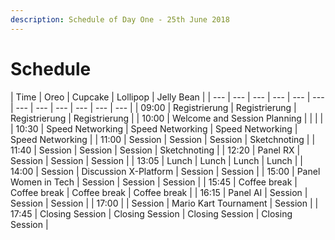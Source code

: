 ```yaml
---
description: Schedule of Day One - 25th June 2018
---
```


# Schedule

| Time | Oreo | Cupcake | Lollipop | Jelly Bean |
| --- | --- | --- | --- | --- | --- | --- | --- | --- | --- | --- | --- |
| 09:00 | Registrierung | Registrierung | Registrierung | Registrierung |
| 10:00 | Welcome and Session Planning | | | |
| 10:30 | Speed Networking | Speed Networking | Speed Networking | Speed Networking |
| 11:00 | Session | Session | Session | Sketchnoting |
| 11:40 | Session | Session | Session | Sketchnoting |
| 12:20 | Panel RX | Session | Session | Session |
| 13:05 | Lunch | Lunch | Lunch | Lunch |
| 14:00 | Session | Discussion X-Platform | Session | Session |
| 15:00 | Panel Women in Tech | Session | Session | Session |
| 15:45 | Coffee break | Coffee break | Coffee break | Coffee break |
| 16:15 | Panel AI | Session | Session | Session |
| 17:00 |  | Session | Mario Kart Tournament | Session |
| 17:45 | Closing Session | Closing Session | Closing Session | Closing Session |

